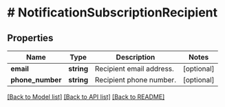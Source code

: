 # # NotificationSubscriptionRecipient

## Properties

Name | Type | Description | Notes
------------ | ------------- | ------------- | -------------
**email** | **string** | Recipient email address. | [optional]
**phone_number** | **string** | Recipient phone number. | [optional]

[[Back to Model list]](../../README.md#models) [[Back to API list]](../../README.md#endpoints) [[Back to README]](../../README.md)
